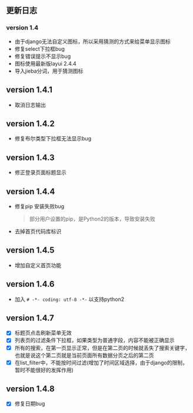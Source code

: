 ## 更新日志

### version 1.4

+ 由于django无法自定义图标，所以采用猜测的方式来给菜单显示图标
+ 修复select下拉框bug
+ 修复错误提示不显示bug
+ 图标使用最新版layui 2.4.4
+ 导入jieba分词，用于猜测图标

## version 1.4.1
+ 取消日志输出

## version 1.4.2
+ 修复布尔类型下拉框无法显示bug

## version 1.4.3
+ 修正登录页面标题显示

## version 1.4.4
+ 修复pip 安装失败bug
    > 部分用户设置的pip，是Python2的版本，导致安装失败
+ 去掉首页代码库标识     

## version 1.4.5
+ 增加自定义首页功能
## version 1.4.6
+ 加入 `# -*- coding: utf-8 -*-` 以支持python2

## version 1.4.7
- [x] 标题页点击刷新菜单无效
- [x] 列表页的过滤条件下拉框，如果类型为普通字段，内容不能被正确显示
- [x] 所有的搜索，在第一页显示正常，但是在第二页的时候就丢失了搜索关键字，也就是说这个第二页就是当前页面所有数据分页之后的第二页
- [X] 在list_filter中，不能按时间过滤(增加了时间区域选择，由于django的限制，暂时不能很好的发挥作用)

## version 1.4.8
- [X] 修复日期bug     